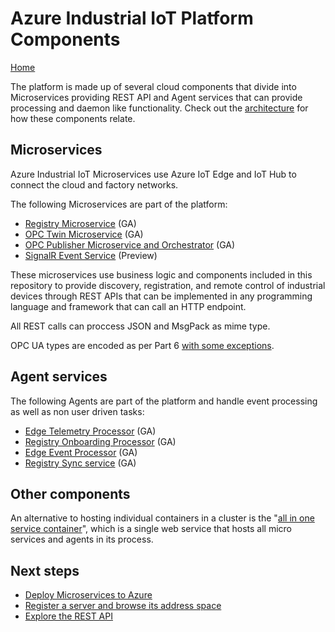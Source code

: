 # Azure Industrial IoT Platform Components

[Home](../readme.md)

The platform is made up of several cloud components that divide into Microservices providing REST API and Agent services that can provide processing and daemon like functionality.  Check out the [architecture](../architecture-details.md) for how these components relate.

## Microservices

Azure Industrial IoT Microservices use Azure IoT Edge and IoT Hub to connect the cloud and factory networks.

The following Microservices are part of the platform:

* [Registry Microservice](registry.md) (GA)
* [OPC Twin Microservice](twin.md) (GA)
* [OPC Publisher Microservice and Orchestrator](publisher.md) (GA)
* [SignalR Event Service](events.md) (Preview)

These microservices use business logic and components included in this repository to provide discovery, registration, and remote control of industrial devices through REST APIs that can be implemented in any programming language and framework that can call an HTTP endpoint.

All REST calls can proccess JSON and MsgPack as mime type.  

OPC UA types are encoded as per Part 6 [with some exceptions](../api/json.md).

## Agent services

The following Agents are part of the platform and handle event processing as well as non user driven tasks:

* [Edge Telemetry Processor](processor-telemetry.md) (GA)
* [Registry Onboarding Processor](processor-onboarding.md) (GA)
* [Edge Event Processor](processor-events.md) (GA)
* [Registry Sync service](registry-sync.md) (GA)

## Other components

An alternative to hosting individual containers in a cluster is the "[all in one service container](all-in-one.md)", which is a single web service that hosts all micro services and agents in its process.  

## Next steps

* [Deploy Microservices to Azure](../deploy/readme.md)
* [Register a server and browse its address space](../tutorials/tut-use-cli.md)
* [Explore the REST API](../api/readme.md)
